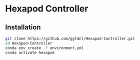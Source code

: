 # Hexapod Controller

## Installation

```bash
git clone https://github.com/ggldnl/Hexapod-Controller.git
cd Hexapod-Controller
conda env create -f environment.yml
conda activate hexapod
```
